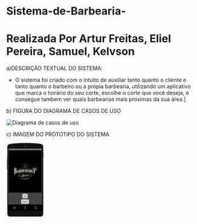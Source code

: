 # Sistema-de-Barbearia-

# Realizada Por Artur Freitas, Eliel Pereira, Samuel, Kelvson

a)DESCRIÇÃO TEXTUAL DO SISTEMA:
- O sistema foi criado com o intuito de auxiliar tanto quanto o cliente e tanto quanto o barbeiro ou a própia barbearia, utilizando um aplicativo que marca o horário do seu corte, escolhe o corte que você deseja, e consegue tambem ver quais barbearias mais proximas da sua área.]
  
b) FIGURA DO DIAGRAMA DE CASOS DE USO 

![Diagrama de casos de uso](URL_da_Imagem)

c) IMAGEM DO PRÓTOTIPO DO SISTEMA

<img src="/assets/imagem barbearia.jfif" width="100px" height="200px"/>

